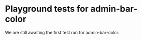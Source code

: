 # Playground tests for admin-bar-color
We are still awaiting the first test run for admin-bar-color.
